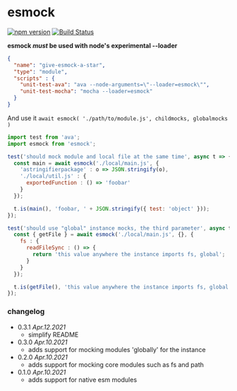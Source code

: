 esmock
======
[![npm version](https://badge.fury.io/js/esmock.svg)](https://badge.fury.io/js/esmock) [![Build Status](https://travis-ci.org/iambumblehead/esmock.svg?branch=master)](https://travis-ci.org/iambumblehead/esmock)


**esmock _must_ be used with node's experimental --loader**
``` json
{
  "name": "give-esmock-a-star",
  "type": "module",
  "scripts" : {
    "unit-test-ava": "ava --node-arguments=\"--loader=esmock\"",
    "unit-test-mocha": "mocha --loader=esmock"
  }
}
```


And use it `await esmock( './path/to/module.js', childmocks, globalmocks )`
``` javascript
import test from 'ava';
import esmock from 'esmock';

test('should mock module and local file at the same time', async t => {
  const main = await esmock('./local/main.js', {
    'astringifierpackage' : o => JSON.stringify(o),
    './local/util.js' : {
      exportedFunction : () => 'foobar'
    }
  });

  t.is(main(), 'foobar, ' + JSON.stringify({ test: 'object' }));
});

test('should use "global" instance mocks, the third parameter', async t => {
  const { getFile } = await esmock('./local/main.js', {}, {
    fs : {
      readFileSync : () => {
        return 'this value anywhere the instance imports fs, global';
      }
    }
  });

  t.is(getFile(), 'this value anywhere the instance imports fs, global');
});
```


### changelog

 * 0.3.1 _Apr.12.2021_
   * simplify README
 * 0.3.0 _Apr.10.2021_
   * adds support for mocking modules 'globally' for the instance
 * 0.2.0 _Apr.10.2021_
   * adds support for mocking core modules such as fs and path
 * 0.1.0 _Apr.10.2021_
   * adds support for native esm modules


[0]: http://www.bumblehead.com "bumblehead"
